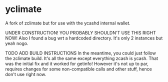 # yclimate
A fork of zclimate but for use with the ycashd internal wallet.

UNDER CONSTRUCTION! YOU PROBABLY SHOULDN'T USE THIS RIGHT NOW!
Also I found a bug wrt a hardcoded directory. It's only 2 instances but yeah nogo.

TODO ADD BUILD INSTRUCTIONS
In the meantime, you could just follow the zclimate build. 
It's all the same except everything zcash is ycash.
That was the initial fix and it worked for getinfo! 
However it's not up to par, requires changes for some non-compatible 
calls and other stuff, hence don't use right now.
